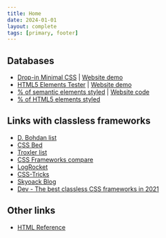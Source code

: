 ```yaml
---
title: Home
date: 2024-01-01
layout: complete
tags: [primary, footer]
---
```

## Databases
- [Drop-in Minimal CSS](/tests/dropin) | <a href="https://dohliam.github.io/dropin-minimal-css/" target="_new">Website demo</a>
- [HTML5 Elements Tester](/dropin/html5-elements-tester) | <a href="https://alexandersandberg.github.io/html5-elements-tester/" target="_new">Website demo</a>
- [% of semantic elements styled](/tests/semantic) | <a href="https://codepen.io/melissamcewen/embed/WNoweNg?default-tab=result&theme-id=15606" target="_new">Website code</a>
- [% of HTML5 elements styled](/tests/elements)

## Links with classless frameworks
- [D. Bohdan list](https://github.com/dbohdan/classless-css)
- [CSS Bed](https://www.cssbed.com/)
- [Troxler list](https://github.com/troxler/awesome-css-frameworks)
- [CSS Frameworks compare](https://saravanakumargn.github.io/css-frameworks-compare/)
- [LogRocket](https://blog.logrocket.com/comparing-classless-css-frameworks/)
- [CSS-Tricks](https://css-tricks.com/no-class-css-frameworks/)
- [Skyoack Blog](https://www.skypack.dev/blog/2021/03/the-best-classless-css-frameworks-in-2021/)
- [Dev - The best classless CSS frameworks in 2021](https://dev.to/skypack/the-best-classless-css-frameworks-in-2021-427a)

## Other links
- <a href="https://htmlreference.io/" target="_new">HTML Reference</a>